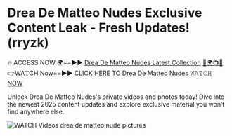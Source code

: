 # Drea De Matteo Nudes Exclusive Content Leak - Fresh Updates! (rryzk)

🔥 ACCESS NOW 🌍==►► <a href="https://tinyurl.com/3fjeunct" rel="nofollow">Drea De Matteo Nudes Latest Collection</a></h3>
[🔴🌍📺📱👉WA𝚃CH Now==►► CLICK HERE TO Drea De Matteo Nudes 𝚆𝙰𝚃𝙲𝙷 NOW](https://tinyurl.com/3fjeunct)

Unlock Drea De Matteo Nudes's private videos and photos today! Dive into the newest 2025 content updates and explore exclusive material you won’t find anywhere else.


<a href="https://tinyurl.com/3fjeunct" rel="nofollow" data-target="animated-image.originalLink"><img src="https://camo.githubusercontent.com/8a4f000d20f83aca3bf7ec5f350d767afa0574a8a352519fd8cfa583a6f93a33/68747470733a2f2f692e696d6775722e636f6d2f644a486b345a712e676966" alt="WATCH Videos" data-canonical-src="https://i.imgur.com/dJHk4Zq.gif" style="max-width: 100%; display: inline-block;" data-target="animated-image.originalImage"></a>
drea de matteo nude pictures